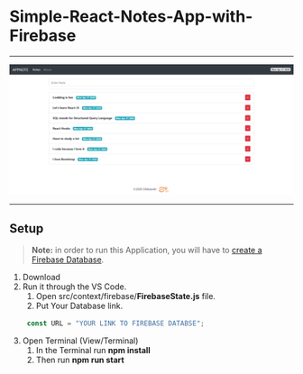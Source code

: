 # Simple-React-Notes-App-with-Firebase
***
![](Images/note-app.png)
***
## Setup
> __Note:__ in order to run this Application, you will have to [create a Firebase Database](https://firebase.google.com/docs/database/web/start "Create a Database").
1. Download
2. Run it through the VS Code.
   1. Open src/context/firebase/__FirebaseState.js__ file.
   2. Put Your Database link.
    ```javascript 
     const URL = "YOUR LINK TO FIREBASE DATABSE"; 
    ```
3. Open Terminal (View/Terminal)
   1. In the Terminal run __npm install__
   2. Then run __npm run start__
